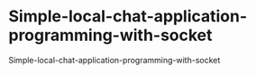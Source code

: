 # Simple-local-chat-application-programming-with-socket
Simple-local-chat-application-programming-with-socket
